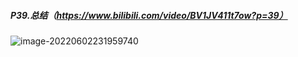 ##### P39.总结（https://www.bilibili.com/video/BV1JV411t7ow?p=39）

![image-20220602231959740](http://1.15.139.112:5000/static/typoraFigureBed/image-20220602231959740.png)